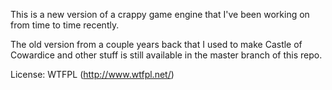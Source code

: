 This is a new version of a crappy game engine that I've been working on from
time to time recently.

The old version from a couple years back that I used to make Castle of Cowardice
and other stuff is still available in the master branch of this repo.

License: WTFPL (http://www.wtfpl.net/)

